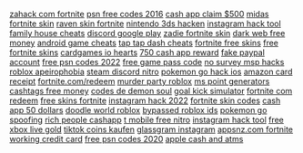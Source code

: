 <a href="https://lookerstudio.google.com/reporting/5b0567e5-6f86-4fd8-8961-969ef8403fe7/page/DjD">zahack com fortnite</a>
<a href="https://lookerstudio.google.com/reporting/53193cdc-b615-4d51-9393-4ad182dbd31e/page/DjD">psn free codes 2016</a>
<a href="https://lookerstudio.google.com/reporting/48bc0d19-2b8b-4925-af7f-58b26c929d54/page/DjD">cash app claim $500</a>
<a href="https://lookerstudio.google.com/reporting/5a176156-4655-4b51-a6dc-5544f02429ed/page/DjD">midas fortnite skin</a>
<a href="https://lookerstudio.google.com/reporting/5ff87351-ec21-4a3c-a791-34da78f2162f/page/DjD">raven skin fortnite</a>
<a href="https://lookerstudio.google.com/reporting/58886e37-9e01-4f23-8703-278f416c052d/page/DjD">nintendo 3ds hacken</a>
<a href="https://lookerstudio.google.com/reporting/d7bfae40-940a-4c24-b60b-1517554fd043/page/DjD">instagram hack tool</a>
<a href="https://lookerstudio.google.com/s/qxymtIVfjAQ">family house cheats</a>
<a href="https://lookerstudio.google.com/reporting/8e49249a-42b1-47f2-a2d1-18055995b1f5/page/DjD">discord google play</a>
<a href="https://lookerstudio.google.com/reporting/1cae0ec1-2511-4c88-9cef-3689b390a57b/page/DjD">zadie fortnite skin</a>
<a href="https://lookerstudio.google.com/reporting/b225f546-0c3f-40d0-9b04-a6263f4bec01/page/DjD">dark web free money</a>
<a href="https://lookerstudio.google.com/reporting/2bd61052-81a5-4bae-a9c7-091ccb2632e8/page/DjD">android game cheats</a>
<a href="https://lookerstudio.google.com/s/sQ7qSYzknqw">tap tap dash cheats</a>
<a href="https://lookerstudio.google.com/reporting/d8e8e968-bbe1-405b-9441-d62cbc1866e8/page/DjD">fortnite free skins</a>
<a href="https://lookerstudio.google.com/reporting/1c77ae65-507a-4dea-9d98-1ee74b5e5386/page/DjD">free fortnite skins</a>
<a href="https://lookerstudio.google.com/s/o5L0x8oLDd0">cardgames io hearts</a>
<a href="https://lookerstudio.google.com/reporting/5c019ba0-b3e7-4f29-b1bd-6fe9f0f3682d/page/DjD">750 cash app reward</a>
<a href="https://lookerstudio.google.com/reporting/da59e17b-a1a5-4ffa-927b-3051d12ca232/page/9IT9C">fake paypal account</a>
<a href="https://lookerstudio.google.com/reporting/b8ea2ea1-9e16-4e37-860b-a24a96deeb7f/page/DjD">free psn codes 2022</a>
<a href="https://lookerstudio.google.com/reporting/9e77e677-cb29-4195-b7e5-e9d998a1e5fb/page/DjD">free game pass code</a>
<a href="https://lookerstudio.google.com/reporting/eb4d6c31-83a0-4090-9917-7768cdbbe23e/page/DjD">no survey msp hacks</a>
<a href="https://lookerstudio.google.com/reporting/072c4f24-fc76-4434-8326-45bf3b9b459a/page/DjD">roblox apeirophobia</a>
<a href="https://lookerstudio.google.com/reporting/bb21c571-2759-4bd2-a7df-fa8183cad4b9/page/DjD">steam discord nitro</a>
<a href="https://lookerstudio.google.com/reporting/23bd1f9f-8103-4592-ab8d-b65d41b7434b/page/DjD">pokemon go hack ios</a>
<a href="https://lookerstudio.google.com/reporting/18982afe-3943-4fc1-8ded-13a8f9645235/page/DjD">amazon card receipt</a>
<a href="https://lookerstudio.google.com/u/0/reporting/9c2f7153-bf9a-42f4-a662-5f25266f1414/page/DjD">fortnite.com/redeem</a>
<a href="https://lookerstudio.google.com/reporting/03fd3ad5-ef25-4394-8328-0e5da23e03f6/page/DjD">murder party roblox</a>
<a href="https://lookerstudio.google.com/reporting/e3439341-009e-4ce8-a291-5c02da543fd7/page/DjD">ms point generators</a>
<a href="https://lookerstudio.google.com/reporting/2110d24c-a06f-4495-bde7-e9fddb241c60/page/DjD">cashtags free money</a>
<a href="https://lookerstudio.google.com/reporting/30517a33-7b75-4734-b20c-7e72719f06ab/page/DjD">codes de demon soul</a>
<a href="https://lookerstudio.google.com/reporting/d76c8076-5a56-43ea-8d33-ba67b320aa6c/page/DjD">goal kick simulator</a>
<a href="https://lookerstudio.google.com/u/0/reporting/7a74767f-42d4-4464-90f0-efa86dd2186b/page/DjD">fortnite com redeem</a>
<a href="https://lookerstudio.google.com/reporting/d8e8e968-bbe1-405b-9441-d62cbc1866e8/page/DjD">free skins fortnite</a>
<a href="https://lookerstudio.google.com/reporting/36e2c5fb-ab58-4929-a45e-56be10deef77/page/DjD">instagram hack 2022</a>
<a href="https://lookerstudio.google.com/reporting/5f56233e-1041-4c0d-ac5c-67c5db7ccea5/page/DjD">fortnite skin codes</a>
<a href="https://lookerstudio.google.com/reporting/3f0811b9-c305-4f6d-ba54-d86e67f9ebc2/page/qRT9C">cash app 50 dollars</a>
<a href="https://lookerstudio.google.com/reporting/cdff3370-939f-40b8-946f-eeb9e400a230/page/DjD">doodle world roblox</a>
<a href="https://lookerstudio.google.com/reporting/79b87188-5651-4546-9b3c-2fa881ef3333/page/DjD">bypassed roblox ids</a>
<a href="https://lookerstudio.google.com/reporting/6142158a-4284-45c0-a97e-417479f1c7d1/page/DjD">pokemon go spoofing</a>
<a href="https://lookerstudio.google.com/reporting/62884ccd-958d-4848-816b-e8b26c1aeeda/page/DjD">rich people cashapp</a>
<a href="https://lookerstudio.google.com/s/q3nqX896XWk">t mobile free nitro</a>
<a href="https://lookerstudio.google.com/s/o6tbTuSKNX8">instagram hack tool</a>
<a href="https://lookerstudio.google.com/reporting/1ec88f5a-7841-4496-b9ef-a0eca7994641/page/DjD">free xbox live gold</a>
<a href="https://lookerstudio.google.com/reporting/033649cf-3a8a-471e-93ea-64384d8429a5/page/OD2AD">tiktok coins kaufen</a>
<a href="https://lookerstudio.google.com/reporting/c8b2fa91-af1a-4d89-9e2b-5a3603bdd901/page/DjD">glassgram instagram</a>
<a href="https://lookerstudio.google.com/reporting/f12afe33-edf8-4371-9ad5-bb70bc49c727/page/DjD">appsnz.com fortnite</a>
<a href="https://lookerstudio.google.com/s/he9VJRgU0mY">working credit card</a>
<a href="https://lookerstudio.google.com/reporting/372d4aec-8dd0-4c46-bd2d-b6f773d42de6/page/UKHED">free psn codes 2020</a>
<a href="https://lookerstudio.google.com/reporting/1a2c5f7c-a11a-4d43-8efc-4f3622460200/page/DjD">apple cash and atms</a>
